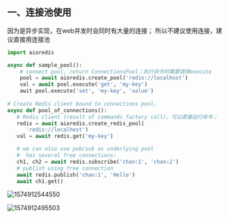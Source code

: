 ## 一、连接池使用

因为是异步实现，在web并发时会同时有大量的连接； 所以不建议使用连接，建议直接用连接池

```python
import aioredis

async def sample_pool():
    # connect pool, return ConnectionsPool；执行命令时需要调用execute
    pool = await aioredis.create_pool('redis://localhost')
    val = await pool.execute('get', 'my-key')
    awit pool.execute('set', 'my-key', 'value')
    
# Create Redis client bound to connections pool.
async def pool_of_connections():
   # Redis client (result of commands_factory call)，可以直接运行命令；
   redis = await aioredis.create_redis_pool(
      'redis://localhost')
   val = await redis.get('my-key')

   # we can also use pub/sub as underlying pool
   #  has several free connections:
   ch1, ch2 = await redis.subscribe('chan:1', 'chan:2')
   # publish using free connection
   await redis.publish('chan:1', 'Hello')
   await ch1.get()    
```



![1574912544550](C:\Users\wpzhou\AppData\Roaming\Typora\typora-user-images\1574912544550.png)

![1574912495503](C:\Users\wpzhou\AppData\Roaming\Typora\typora-user-images\1574912495503.png)
